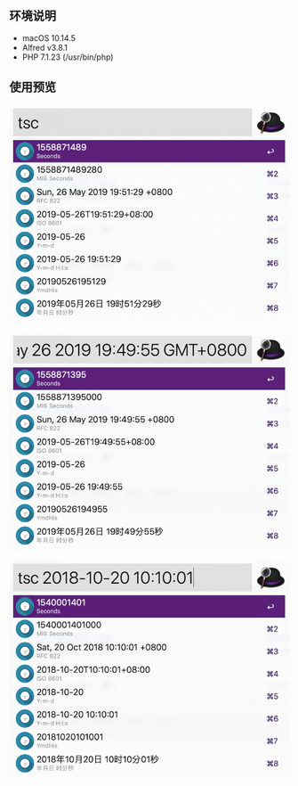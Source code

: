## 环境说明

- macOS 10.14.5
- Alfred v3.8.1
- PHP 7.1.23 (/usr/bin/php)

## 使用预览

![tsc now](./preview-01.png)

![tsc rfc-822 datetime format](./preview-02.png)

![tsc normal datetime format](./preview-03.png)
